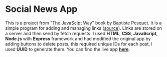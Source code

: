 # Social News App
This is a project from ["The JavaScipt Way"](https://github.com/bpesquet/thejsway) book by Baptiste Pesquet. It is a simple program for adding and managing links ([source](https://github.com/bpesquet/thejsway/blob/master/manuscript/chapter19.md)). Links are stored on a server and then send by fetch requests. I used **HTML**, **CSS**, **JavaScript**, **Node.js** with **Express** framework and had modified the original app by adding buttons to delete posts, this required unique IDs for each post, I used **UUID** to generate them. You can find the live app <a href="https://social-news-appli.herokuapp.com/" target="_blank">**here**</a>.